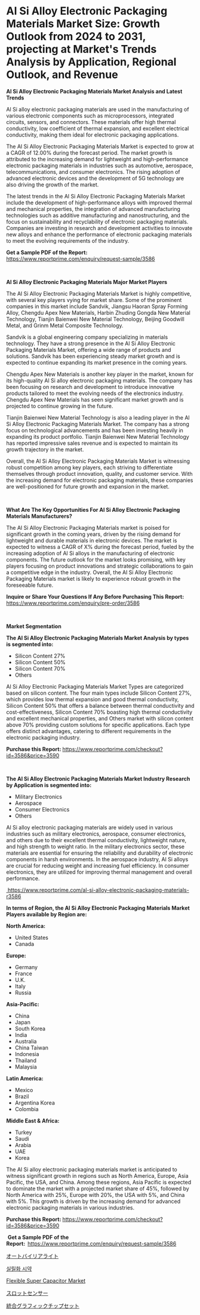 <p><h1>Al Si Alloy Electronic Packaging Materials Market Size: Growth Outlook from 2024 to 2031, projecting at Market's Trends Analysis by Application, Regional Outlook, and Revenue</h1></p><p><strong>Al Si Alloy Electronic Packaging Materials Market Analysis and Latest Trends</strong></p>
<p><p>Al Si alloy electronic packaging materials are used in the manufacturing of various electronic components such as microprocessors, integrated circuits, sensors, and connectors. These materials offer high thermal conductivity, low coefficient of thermal expansion, and excellent electrical conductivity, making them ideal for electronic packaging applications.</p><p>The Al Si Alloy Electronic Packaging Materials Market is expected to grow at a CAGR of 12.00% during the forecast period. The market growth is attributed to the increasing demand for lightweight and high-performance electronic packaging materials in industries such as automotive, aerospace, telecommunications, and consumer electronics. The rising adoption of advanced electronic devices and the development of 5G technology are also driving the growth of the market.</p><p>The latest trends in the Al Si Alloy Electronic Packaging Materials Market include the development of high-performance alloys with improved thermal and mechanical properties, the integration of advanced manufacturing technologies such as additive manufacturing and nanostructuring, and the focus on sustainability and recyclability of electronic packaging materials. Companies are investing in research and development activities to innovate new alloys and enhance the performance of electronic packaging materials to meet the evolving requirements of the industry.</p></p>
<p><strong>Get a Sample PDF of the Report:&nbsp;</strong> <a href="https://www.reportprime.com/enquiry/request-sample/3586">https://www.reportprime.com/enquiry/request-sample/3586</a></p>
<p>&nbsp;</p>
<p><strong>Al Si Alloy Electronic Packaging Materials Major Market Players</strong></p>
<p><p>The Al Si Alloy Electronic Packaging Materials Market is highly competitive, with several key players vying for market share. Some of the prominent companies in this market include Sandvik, Jiangsu Haoran Spray Forming Alloy, Chengdu Apex New Materials, Harbin Zhuding Gongda New Material Technology, Tianjin Baienwei New Material Technology, Beijing Goodwill Metal, and Grinm Metal Composite Technology.</p><p>Sandvik is a global engineering company specializing in materials technology. They have a strong presence in the Al Si Alloy Electronic Packaging Materials Market, offering a wide range of products and solutions. Sandvik has been experiencing steady market growth and is expected to continue expanding its market presence in the coming years.</p><p>Chengdu Apex New Materials is another key player in the market, known for its high-quality Al Si alloy electronic packaging materials. The company has been focusing on research and development to introduce innovative products tailored to meet the evolving needs of the electronics industry. Chengdu Apex New Materials has seen significant market growth and is projected to continue growing in the future.</p><p>Tianjin Baienwei New Material Technology is also a leading player in the Al Si Alloy Electronic Packaging Materials Market. The company has a strong focus on technological advancements and has been investing heavily in expanding its product portfolio. Tianjin Baienwei New Material Technology has reported impressive sales revenue and is expected to maintain its growth trajectory in the market.</p><p>Overall, the Al Si Alloy Electronic Packaging Materials Market is witnessing robust competition among key players, each striving to differentiate themselves through product innovation, quality, and customer service. With the increasing demand for electronic packaging materials, these companies are well-positioned for future growth and expansion in the market.</p></p>
<p>&nbsp;</p>
<p><strong>What Are The Key Opportunities For Al Si Alloy Electronic Packaging Materials Manufacturers?</strong></p>
<p><p>The Al Si Alloy Electronic Packaging Materials market is poised for significant growth in the coming years, driven by the rising demand for lightweight and durable materials in electronic devices. The market is expected to witness a CAGR of X% during the forecast period, fueled by the increasing adoption of Al Si alloys in the manufacturing of electronic components. The future outlook for the market looks promising, with key players focusing on product innovations and strategic collaborations to gain a competitive edge in the industry. Overall, the Al Si Alloy Electronic Packaging Materials market is likely to experience robust growth in the foreseeable future.</p></p>
<p><strong>Inquire or Share Your Questions If Any Before Purchasing This Report:</strong> <a href="https://www.reportprime.com/enquiry/pre-order/3586">https://www.reportprime.com/enquiry/pre-order/3586</a></p>
<p>&nbsp;</p>
<p><strong>Market Segmentation</strong></p>
<p><strong>The Al Si Alloy Electronic Packaging Materials Market Analysis by types is segmented into:</strong></p>
<p><ul><li>Silicon Content 27%</li><li>Silicon Content 50%</li><li>Silicon Content 70%</li><li>Others</li></ul></p>
<p><p>Al Si Alloy Electronic Packaging Materials Market Types are categorized based on silicon content. The four main types include Silicon Content 27%, which provides low thermal expansion and good thermal conductivity, Silicon Content 50% that offers a balance between thermal conductivity and cost-effectiveness, Silicon Content 70% boasting high thermal conductivity and excellent mechanical properties, and Others market with silicon content above 70% providing custom solutions for specific applications. Each type offers distinct advantages, catering to different requirements in the electronic packaging industry.</p></p>
<p><strong>Purchase this Report:&nbsp;</strong><a href="https://www.reportprime.com/checkout?id=3586&price=3590">https://www.reportprime.com/checkout?id=3586&price=3590</a></p>
<p>&nbsp;</p>
<p><strong>The Al Si Alloy Electronic Packaging Materials Market Industry Research by Application is segmented into:</strong></p>
<p><ul><li>Military Electronics</li><li>Aerospace</li><li>Consumer Electronics</li><li>Others</li></ul></p>
<p><p>Al Si alloy electronic packaging materials are widely used in various industries such as military electronics, aerospace, consumer electronics, and others due to their excellent thermal conductivity, lightweight nature, and high strength to weight ratio. In the military electronics sector, these materials are essential for ensuring the reliability and durability of electronic components in harsh environments. In the aerospace industry, Al Si alloys are crucial for reducing weight and increasing fuel efficiency. In consumer electronics, they are utilized for improving thermal management and overall performance.</p></p>
<p><a href="https://www.reportprime.com/al-si-alloy-electronic-packaging-materials-r3586">&nbsp;https://www.reportprime.com/al-si-alloy-electronic-packaging-materials-r3586</a></p>
<p><strong>In terms of Region, the Al Si Alloy Electronic Packaging Materials Market Players available by Region are:</strong></p>
<p>
    <p> <strong> North America: </strong>
        <ul>
            <li>United States</li>
            <li>Canada</li>
        </ul>
        </p> 
    <p> <strong> Europe: </strong>
        <ul>
            <li>Germany</li>
            <li>France</li>
            <li>U.K.</li>
            <li>Italy</li>
            <li>Russia</li>
        </ul>
        </p> 
    <p> <strong> Asia-Pacific: </strong>
        <ul>
            <li>China</li>
            <li>Japan</li>
            <li>South Korea</li>
            <li>India</li>
            <li>Australia</li>
            <li>China Taiwan</li>
            <li>Indonesia</li>
            <li>Thailand</li>
            <li>Malaysia</li>
        </ul>
        </p> 
    <p> <strong> Latin America: </strong>
        <ul>
            <li>Mexico</li>
            <li>Brazil</li>
            <li>Argentina Korea</li>
            <li>Colombia</li>
        </ul>
        </p> 
    <p> <strong> Middle East & Africa: </strong>
        <ul>
            <li>Turkey</li>
            <li>Saudi</li>
            <li>Arabia</li>
            <li>UAE</li>
            <li>Korea</li>
        </ul>
    </p>
    </p>
<p><p>The Al Si alloy electronic packaging materials market is anticipated to witness significant growth in regions such as North America, Europe, Asia Pacific, the USA, and China. Among these regions, Asia Pacific is expected to dominate the market with a projected market share of 45%, followed by North America with 25%, Europe with 20%, the USA with 5%, and China with 5%. This growth is driven by the increasing demand for advanced electronic packaging materials in various industries.</p></p>
<p><strong>Purchase this Report: </strong><a href="https://www.reportprime.com/checkout?id=3586&price=3590">https://www.reportprime.com/checkout?id=3586&price=3590</a></p>
<p>&nbsp;<strong>Get a Sample PDF of the Report:&nbsp;&nbsp;</strong><a href="https://www.reportprime.com/enquiry/request-sample/3586">https://www.reportprime.com/enquiry/request-sample/3586</a></p>
<p><strong></strong></p>
<p><p><a href="https://medium.com/@demarcuskuhlman/%E3%83%90%E3%82%A4%E3%82%AF%E5%BE%8C%E9%83%A8%E3%83%A9%E3%82%A4%E3%83%88%E5%B8%82%E5%A0%B4-%E5%B8%82%E5%A0%B4%E3%82%B7%E3%82%A7%E3%82%A2-%E5%B8%82%E5%A0%B4%E3%83%88%E3%83%AC%E3%83%B3%E3%83%89-%E3%81%8A%E3%82%88%E3%81%B3%E5%B0%86%E6%9D%A5%E3%81%AE%E6%88%90%E9%95%B7%E3%81%AE%E6%8E%A2%E7%B4%A2-0870b050e262">オートバイリアライト</a></p><p><a href="https://medium.com/@carmellalang1/%EC%8B%A4%EB%A6%AC%EB%A0%88%EC%9D%B4%EC%85%98-%EC%8B%9C%EC%95%A1-%EC%8B%9C%EC%9E%A5-%EA%B7%9C%EB%AA%A8%EB%8A%94-%EA%B8%80%EB%A1%9C%EB%B2%8C-%EC%82%B0%EC%97%85%EC%97%90%EC%84%9C-%EC%B5%9C%EA%B3%A0%EC%9D%98-%EB%A7%88%EC%BC%80%ED%8C%85-%EC%B1%84%EB%84%90%EC%9D%84-%EB%93%9C%EB%9F%AC%EB%83%85%EB%8B%88%EB%8B%A4-201dfcdf53dd">실릴화 시약</a></p><p><a href="https://github.com/marthawweekle/Market-Research-Report-List-1/blob/main/flexible-super-capacitor-market.md">Flexible Super Capacitor Market</a></p><p><a href="https://github.com/SkylarDaniel70/Market-Research-Report-List-1/blob/main/256082977761.md">スロットセンサー</a></p><p><a href="https://github.com/RandallRunte2023/Market-Research-Report-List-1/blob/main/809072777760.md">統合グラフィックチップセット</a></p></p>